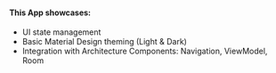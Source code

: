 

#### This App showcases:

* UI state management
* Basic Material Design theming (Light & Dark)
* Integration with Architecture Components: Navigation, ViewModel, Room